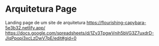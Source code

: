 # Arquitetura Page
 Landing page de um site de arquitetura
 https://flourishing-capybara-5e3b32.netlify.app/
 https://docs.google.com/spreadsheets/d/1Zy3TpgwVnih5bVG3Z7uxdrD-JlqPpopi3xcLzDwV7pE/edit#gid=0

